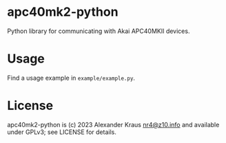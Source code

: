 # apc40mk2-python
Python library for communicating with Akai APC40MKII devices.

# Usage
Find a usage example in `example/example.py`.

# License
apc40mk2-python is (c) 2023 Alexander Kraus <nr4@z10.info> and available under GPLv3; see LICENSE for details.
